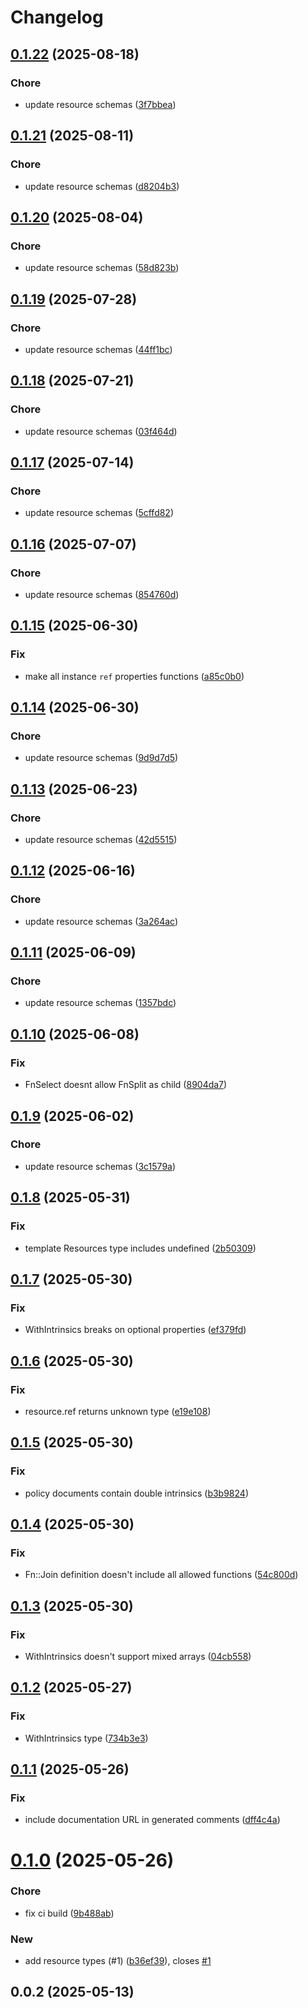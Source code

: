 # Changelog

## [0.1.22](https://github.com/propulsionworks/cloudformation/compare/0.1.21...0.1.22) (2025-08-18)


### Chore

* update resource schemas ([3f7bbea](https://github.com/propulsionworks/cloudformation/commit/3f7bbea2dab9d3b59e25589f3e5a35441287d4db))

## [0.1.21](https://github.com/propulsionworks/cloudformation/compare/0.1.20...0.1.21) (2025-08-11)


### Chore

* update resource schemas ([d8204b3](https://github.com/propulsionworks/cloudformation/commit/d8204b39ef367f4fd00b35870db1bce2250b4bff))

## [0.1.20](https://github.com/propulsionworks/cloudformation/compare/0.1.19...0.1.20) (2025-08-04)


### Chore

* update resource schemas ([58d823b](https://github.com/propulsionworks/cloudformation/commit/58d823bf47044d1346c52a98578400ffb437bf9e))

## [0.1.19](https://github.com/propulsionworks/cloudformation/compare/0.1.18...0.1.19) (2025-07-28)


### Chore

* update resource schemas ([44ff1bc](https://github.com/propulsionworks/cloudformation/commit/44ff1bc5f478c4bc2344a810cce7d844c914e5e8))

## [0.1.18](https://github.com/propulsionworks/cloudformation/compare/0.1.17...0.1.18) (2025-07-21)


### Chore

* update resource schemas ([03f464d](https://github.com/propulsionworks/cloudformation/commit/03f464dfd0943d1ca37aa7c16122add7712f7cc7))

## [0.1.17](https://github.com/propulsionworks/cloudformation/compare/0.1.16...0.1.17) (2025-07-14)


### Chore

* update resource schemas ([5cffd82](https://github.com/propulsionworks/cloudformation/commit/5cffd824bfb9892524812c8f11760366a13651c1))

## [0.1.16](https://github.com/propulsionworks/cloudformation/compare/0.1.15...0.1.16) (2025-07-07)


### Chore

* update resource schemas ([854760d](https://github.com/propulsionworks/cloudformation/commit/854760dc5ea7e1a25fa76e34208af3df45cc984a))

## [0.1.15](https://github.com/propulsionworks/cloudformation/compare/0.1.14...0.1.15) (2025-06-30)


### Fix

* make all instance `ref` properties functions ([a85c0b0](https://github.com/propulsionworks/cloudformation/commit/a85c0b0cf5caaf96f5904d2299cc3fd5aaffc75d))

## [0.1.14](https://github.com/propulsionworks/cloudformation/compare/0.1.13...0.1.14) (2025-06-30)


### Chore

* update resource schemas ([9d9d7d5](https://github.com/propulsionworks/cloudformation/commit/9d9d7d50c2a14f32928465452512b72d91b607c7))

## [0.1.13](https://github.com/propulsionworks/cloudformation/compare/0.1.12...0.1.13) (2025-06-23)


### Chore

* update resource schemas ([42d5515](https://github.com/propulsionworks/cloudformation/commit/42d55156605713bbdc646732679a935beee821ab))

## [0.1.12](https://github.com/propulsionworks/cloudformation/compare/0.1.11...0.1.12) (2025-06-16)


### Chore

* update resource schemas ([3a264ac](https://github.com/propulsionworks/cloudformation/commit/3a264aca1ffde21480ab47f57aabcb876c515e98))

## [0.1.11](https://github.com/propulsionworks/cloudformation/compare/0.1.10...0.1.11) (2025-06-09)


### Chore

* update resource schemas ([1357bdc](https://github.com/propulsionworks/cloudformation/commit/1357bdcf233a2d252875712acb7a0bc44740f290))

## [0.1.10](https://github.com/propulsionworks/cloudformation/compare/0.1.9...0.1.10) (2025-06-08)


### Fix

* FnSelect doesnt allow FnSplit as child ([8904da7](https://github.com/propulsionworks/cloudformation/commit/8904da775da7908072bc80757d8d3aec8764bb2d))

## [0.1.9](https://github.com/propulsionworks/cloudformation/compare/0.1.8...0.1.9) (2025-06-02)


### Chore

* update resource schemas ([3c1579a](https://github.com/propulsionworks/cloudformation/commit/3c1579a51076ead848e01172af5fd107bcce7b5a))

## [0.1.8](https://github.com/propulsionworks/cloudformation/compare/0.1.7...0.1.8) (2025-05-31)


### Fix

* template Resources type includes undefined ([2b50309](https://github.com/propulsionworks/cloudformation/commit/2b503093480a45ae6d2adfeb00e75c339d655fc7))

## [0.1.7](https://github.com/propulsionworks/cloudformation/compare/0.1.6...0.1.7) (2025-05-30)


### Fix

* WithIntrinsics breaks on optional properties ([ef379fd](https://github.com/propulsionworks/cloudformation/commit/ef379fdedd21c6c2d775bb66a6a92463750c49d3))

## [0.1.6](https://github.com/propulsionworks/cloudformation/compare/0.1.5...0.1.6) (2025-05-30)


### Fix

* resource.ref returns unknown type ([e19e108](https://github.com/propulsionworks/cloudformation/commit/e19e1089ae1d018bfd76c642e7168d8254de0d0a))

## [0.1.5](https://github.com/propulsionworks/cloudformation/compare/0.1.4...0.1.5) (2025-05-30)


### Fix

* policy documents contain double intrinsics ([b3b9824](https://github.com/propulsionworks/cloudformation/commit/b3b982480682a30a85816e768f7fe7f9fef35b4f))

## [0.1.4](https://github.com/propulsionworks/cloudformation/compare/0.1.3...0.1.4) (2025-05-30)


### Fix

* Fn::Join definition doesn't include all allowed functions ([54c800d](https://github.com/propulsionworks/cloudformation/commit/54c800da7c664c6c802ba05eb3277379fb3f07b5))

## [0.1.3](https://github.com/propulsionworks/cloudformation/compare/0.1.2...0.1.3) (2025-05-30)


### Fix

* WithIntrinsics doesn't support mixed arrays ([04cb558](https://github.com/propulsionworks/cloudformation/commit/04cb55875411ad19423307d1156b346c63cad512))

## [0.1.2](https://github.com/propulsionworks/cloudformation/compare/0.1.1...0.1.2) (2025-05-27)


### Fix

* WithIntrinsics type ([734b3e3](https://github.com/propulsionworks/cloudformation/commit/734b3e347916c4ee176dbbe3e32fbe411d4bc5c7))

## [0.1.1](https://github.com/propulsionworks/cloudformation/compare/0.1.0...0.1.1) (2025-05-26)


### Fix

* include documentation URL in generated comments ([dff4c4a](https://github.com/propulsionworks/cloudformation/commit/dff4c4a2336aee21358a0cef4d4f86b6f217fa25))

# [0.1.0](https://github.com/propulsionworks/cloudformation/compare/0.0.2...0.1.0) (2025-05-26)


### Chore

* fix ci build ([9b488ab](https://github.com/propulsionworks/cloudformation/commit/9b488abd12d68e05dfecf367e8f737d8205bc527))

### New

* add resource types (#1) ([b36ef39](https://github.com/propulsionworks/cloudformation/commit/b36ef39739768f75d47c2cc102eef7421353fb8c)), closes [#1](https://github.com/propulsionworks/cloudformation/issues/1)

## 0.0.2 (2025-05-13)
